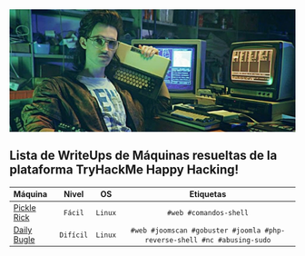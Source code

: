 <img src='imgs/portada_ctf.png' width='700' align='center'>

## Lista de WriteUps de Máquinas resueltas de la plataforma TryHackMe Happy Hacking!

| Máquina | Nivel | OS | Etiquetas |
| :--- | :---: | :---: | :---: |
| [Pickle Rick](#) | `Fácil` | `Linux` | `#web #comandos-shell` |
| [Daily Bugle](#) | `Difícil`  | `Linux` | `#web #joomscan #gobuster #joomla #php-reverse-shell #nc #abusing-sudo` |
